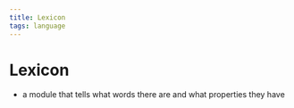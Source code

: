 ```yaml
---
title: Lexicon
tags: language
---
```


# Lexicon
- a module that tells what words there are and what properties they have 




















































